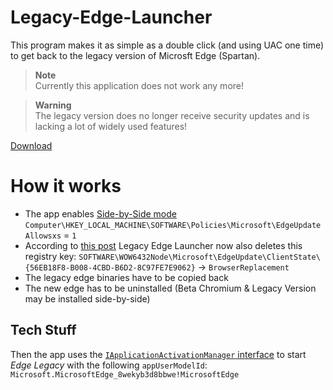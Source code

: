 # Legacy-Edge-Launcher
This program makes it as simple as a double click (and using UAC one time) to get back to the legacy version of Microsft Edge (Spartan).   

> **Note**   
> Currently this application does not work any more!

> **Warning**   
> The legacy version does no longer receive security updates and is lacking a lot of widely used features!

<a href="https://github.com/ShortDevelopment/Legacy-Edge-Launcher/releases/latest">Download</a>   

# How it works
 - The app enables [Side-by-Side mode](https://docs.microsoft.com/en-us/deployedge/microsoft-edge-sysupdate-access-old-edge#side-by-side-experience-with-microsoft-edge-stable-channel-and-microsoft-edge-legacy)
`Computer\HKEY_LOCAL_MACHINE\SOFTWARE\Policies\Microsoft\EdgeUpdate`   
`Allowsxs` = `1`   
 - According to [this post](https://techcommunity.microsoft.com/t5/discussions/microsoft-edge-legacy/m-p/1624481/highlight/true#M34656) Legacy Edge Launcher now also deletes this registry key: `SOFTWARE\WOW6432Node\Microsoft\EdgeUpdate\ClientState\{56EB18F8-B008-4CBD-B6D2-8C97FE7E9062}` -> `BrowserReplacement`  
 - The legacy edge binaries have to be copied back
 - The new edge has to be uninstalled (Beta Chromium & Legacy Version may be installed side-by-side)
   
## Tech Stuff
Then the app uses the [`IApplicationActivationManager` interface](https://docs.microsoft.com/en-us/windows/win32/api/shobjidl_core/nn-shobjidl_core-iapplicationactivationmanager) to start <i>Edge Legacy</i> with the following `appUserModelId`: `Microsoft.MicrosoftEdge_8wekyb3d8bbwe!MicrosoftEdge`